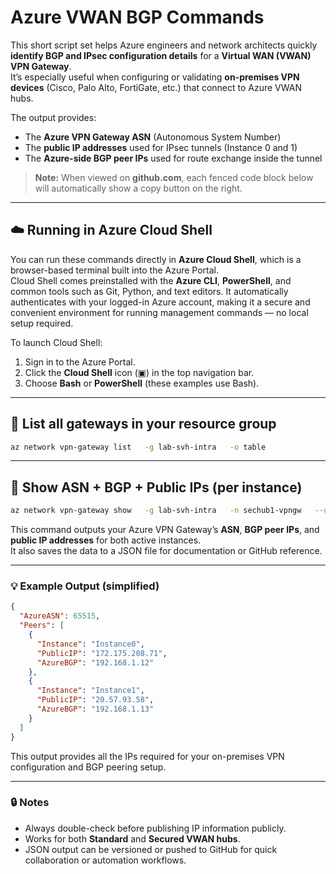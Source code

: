 # Azure VWAN BGP Commands

This short script set helps Azure engineers and network architects quickly **identify BGP and IPsec configuration details** for a **Virtual WAN (VWAN) VPN Gateway**.  
It’s especially useful when configuring or validating **on-premises VPN devices** (Cisco, Palo Alto, FortiGate, etc.) that connect to Azure VWAN hubs.

The output provides:
- The **Azure VPN Gateway ASN** (Autonomous System Number)
- The **public IP addresses** used for IPsec tunnels (Instance 0 and 1)
- The **Azure-side BGP peer IPs** used for route exchange inside the tunnel

> **Note:** When viewed on **github.com**, each fenced code block below will automatically show a copy button on the right.

---

## ☁️ Running in Azure Cloud Shell

You can run these commands directly in **Azure Cloud Shell**, which is a browser-based terminal built into the Azure Portal.  
Cloud Shell comes preinstalled with the **Azure CLI**, **PowerShell**, and common tools such as Git, Python, and text editors. It automatically authenticates with your logged-in Azure account, making it a secure and convenient environment for running management commands — no local setup required.

To launch Cloud Shell:
1. Sign in to the Azure Portal.
2. Click the **Cloud Shell** icon (▣) in the top navigation bar.
3. Choose **Bash** or **PowerShell** (these examples use Bash).

---

## 🧭 List all gateways in your resource group

```bash
az network vpn-gateway list   -g lab-svh-intra   -o table
```

---

## 📡 Show ASN + BGP + Public IPs (per instance)

```bash
az network vpn-gateway show   -g lab-svh-intra   -n sechub1-vpngw   --query "{AzureASN:bgpSettings.asn, Peers:bgpSettings.bgpPeeringAddresses[].{Instance:ipconfigurationId, PublicIP:tunnelIpAddresses[0], AzureBGP:defaultBgpIpAddresses[0]}}"   -o json > sechub1-bgp-summary.json
```

This command outputs your Azure VPN Gateway’s **ASN**, **BGP peer IPs**, and **public IP addresses** for both active instances.  
It also saves the data to a JSON file for documentation or GitHub reference.

---

### 💡 Example Output (simplified)
```json
{
  "AzureASN": 65515,
  "Peers": [
    {
      "Instance": "Instance0",
      "PublicIP": "172.175.208.71",
      "AzureBGP": "192.168.1.12"
    },
    {
      "Instance": "Instance1",
      "PublicIP": "20.57.93.58",
      "AzureBGP": "192.168.1.13"
    }
  ]
}
```

This output provides all the IPs required for your on-premises VPN configuration and BGP peering setup.

---

### 🔒 Notes
- Always double-check before publishing IP information publicly.  
- Works for both **Standard** and **Secured VWAN hubs**.  
- JSON output can be versioned or pushed to GitHub for quick collaboration or automation workflows.
